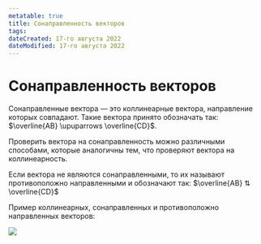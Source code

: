 ```yaml
---
metatable: true
title: Сонаправленность векторов
tags:
dateCreated: 17-го августа 2022
dateModified: 17-го августа 2022
---
```


# Сонаправленность векторов

Сонаправленные вектора — это коллинеарные вектора, направление которых совпадают. Такие вектора принято обозначать так: $\overline{AB} \upuparrows \overline{CD}$.

Проверить вектора на сонаправленность можно различными способами, которые аналогичны тем, что проверяют вектора на коллинеарность.

Если вектора не являются сонаправленными, то их называют противоположно направленными и обозначают так: $\overline{AB} ⇅ \overline{CD}$

Пример коллинеарных, сонаправленных и противоположно направленных векторов:

![](https://imgur.com/fr8HMMK.png)
